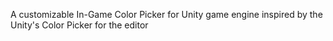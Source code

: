 A customizable In-Game Color Picker for Unity game engine inspired by the Unity's Color Picker for the editor
